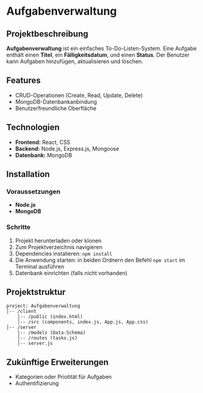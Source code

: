 # Aufgabenverwaltung

## Projektbeschreibung
**Aufgabenverwaltung** ist ein einfaches To-Do-Listen-System. Eine Aufgabe enthält einen **Titel**, ein **Fälligkeitsdatum**, und einen **Status**. Der Benutzer kann Aufgaben hinzufügen, aktualisieren und löschen.

## Features
- CRUD-Operationen (Create, Read, Update, Delete)
- MongoDB-Datenbankanbindung
- Benutzerfreundliche Oberfläche

## Technologien
- **Frontend:** React, CSS
- **Backend:** Node.js, Express.js, Mongoose
- **Datenbank:** MongoDB

## Installation
### Voraussetzungen
- **Node.js** 
- **MongoDB**

### Schritte
1. Projekt herunterladen oder klonen
2. Zum Projektverzeichnis navigieren
3. Dependencies instalieren: ````npm install````
4. Die Anwendung starten: in beiden Ordnern den Befehl ````npm start```` im Terminal ausführen
5. Datenbank einrichten (falls nicht vorhanden)

## Projektstruktur
````
project: Aufgabenverwaltung
│-- /client 
    |-- /public (index.html)
    │-- /src (components, index.js, App.js, App.css)
│-- /server 
    │-- /models (Data-Schema)
    │-- /routes (tasks.js)
    │-- server.js
````
## Zukünftige Erweiterungen
- Kategorien oder Priotität für Aufgaben
- Authentifizierung
